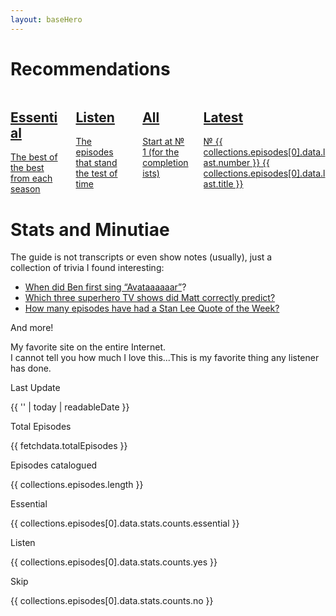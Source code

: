 ```yaml
---
layout: baseHero
---
```

<div class="content home">
    
<h1>Recommendations</h1>
<div class="columns recommendations">
    <div class="column is-one-quarter">
        <a href="/episodes/?r=essential">
            <div class="notification is-primary">
                <h2>Essential</h2>
                The best of the best from each season
            </div>
        </a>
    </div>
    <div class="column is-one-quarter">
        <a href="/episodes/?r=listen">
            <div class="notification is-success">
                <h2>Listen</h2>
                The episodes that stand the test of time
            </div>
        </a>
    </div>
    <div class="column is-one-quarter">
        <a href="/episodes/0001-pilot/">
            <div class="notification is-danger">
                <h2>All</h2>
                Start at № 1 (for the completionists)
            </div>
        </a>
    </div>
    <div class="column is-one-quarter">
        <a href="{{ collections.episodes[0].data.last.url }}">
            <div class="notification is-warning">
                <h2>Latest</h2>
                № {{ collections.episodes[0].data.last.number }} {{ collections.episodes[0].data.last.title }}
            </div>
        </a>
    </div>
</div>

<div class="columns historical-record">
    <div class="column is-half">
        <h1>Stats and Minutiae</h1>
            The guide is not transcripts or even show notes (usually), just a collection of trivia I found interesting:

- [When did Ben first sing “Avataaaaaar”](/episodes/0015-top-5-sci-fi-worlds)?
- [Which three superhero TV shows did Matt correctly predict?](/episodes/0029-superhero-summer-movies-recap)
- [How many episodes have had a Stan Lee Quote of the Week?](/stats)

And more!
    </div>
</div>

<div class="testimonials">
    <div class="box testimonial matt" data-name="Matt Anderson">
        My favorite site on the entire Internet.
    </div>
    <div class="box testimonial ben" data-name="Ben De Bono">
        I cannot tell you how much I love this...This is my favorite thing any listener has done.
    </div>
</div>

<div class="level stats">
    <div class="level-item has-text-centered">
        <div>
            <p class="heading">Last Update</p>
            <p class="title">{{ '' | today | readableDate }}</p>
        </div>
    </div>
    <div class="level-item has-text-centered">
        <div>
            <p class="heading">Total Episodes</p>
            <p class="title">{{ fetchdata.totalEpisodes }}</p>
        </div>
    </div>
    <div class="level-item has-text-centered">
        <div>
            <p class="heading">Episodes catalogued</p>
            <p class="title">{{ collections.episodes.length }}</p>
        </div>
    </div>
    <div class="level-item has-text-centered">
        <div>
            <p class="heading">Essential</p>
            <p class="title">{{ collections.episodes[0].data.stats.counts.essential }}</p>
        </div>
    </div>
    <div class="level-item has-text-centered">
        <div>
            <p class="heading">Listen</p>
            <p class="title">{{ collections.episodes[0].data.stats.counts.yes }}</p>
        </div>
    </div>
    <div class="level-item has-text-centered">
        <div>
            <p class="heading">Skip</p>
            <p class="title">{{ collections.episodes[0].data.stats.counts.no }}</p>
        </div>
    </div>
</div>

<!-- <article class="message is-warning">
    <div class="message-header">
        Progress Stopped
    </div>
    <div class="message-body">
        Cannot complete the next episode until I: <strong>watch <i class="work-title">Looper</i></strong>
    </div>
</div> -->
